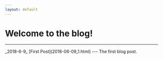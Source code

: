 ```yaml
---
layout: default
---
```


Welcome to the blog!
===
<hr>
_2018-6-9_ [First Post](2018-06-09_1.html)
---
The first blog post.


